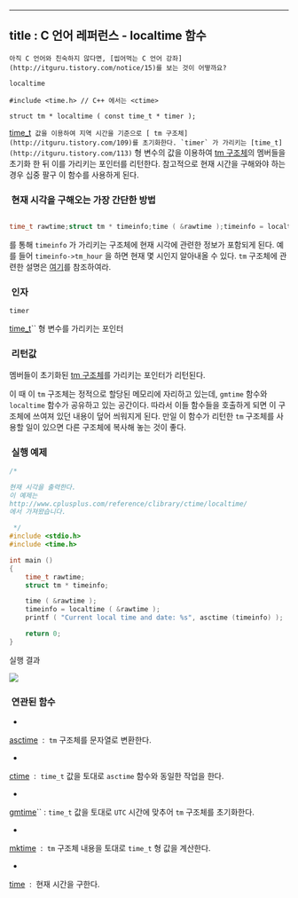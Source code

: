 ----------------
title : C 언어 레퍼런스 - localtime 함수
--------------



```warning
아직 C 언어와 친숙하지 않다면, [씹어먹는 C 언어 강좌](http://itguru.tistory.com/notice/15)를 보는 것이 어떻까요?

```

`localtime`



```info
#include <time.h> // C++ 에서는 <ctime>

struct tm * localtime ( const time_t * timer );
```


 [time_t](http://itguru.tistory.com/113)`` 값을 이용하여 지역 시간을 기준으로 [ tm 구조체](http://itguru.tistory.com/109)를 초기화한다.
`timer` 가 가리키는 [time_t](http://itguru.tistory.com/113)`` 형 변수의 값을 이용하여 [tm 구조체](http://itguru.tistory.com/109)의 멤버들을 초기화 한 뒤 이를 가리키는 포인터를 리턴한다.
참고적으로 현재 시간을 구해와야 하는 경우 십중 팔구 이 함수를 사용하게 된다.



###  현재 시각을 구해오는 가장 간단한 방법



```cpp

time_t rawtime;struct tm * timeinfo;time ( &rawtime );timeinfo = localtime ( &rawtime );
```


를 통해 `timeinfo` 가 가리키는 구조체에 현재 시각에 관련한 정보가 포함되게 된다. 예를 들어 `timeinfo->tm_hour` 을 하면 현재 몇 시인지 알아내올 수 있다. `tm` 구조체에 관련한 설명은 [여기](http://itguru.tistory.com/109)를 참조하여라.



###  인자




`timer`

 [time_t](http://itguru.tistory.com/113)`` 형 변수를 가리키는 포인터



###  리턴값




멤버들이 초기화된 [tm 구조체](http://itguru.tistory.com/109)를 가리키는 포인터가 리턴된다.

이 때 이 `tm` 구조체는 정적으로 할당된 메모리에 자리하고 있는데, `gmtime` 함수와 `localtime` 함수가 공유하고 있는 공간이다. 따라서 이들 함수들을 호출하게 되면 이 구조체에 쓰여져 있던 내용이 덮어 씌워지게 된다. 만일 이 함수가 리턴한 `tm` 구조체를 사용할 일이 있으면 다른 구조체에 복사해 놓는 것이 좋다.



###  실행 예제




```cpp
/*

현재 시각을 출력한다.
이 예제는
http://www.cplusplus.com/reference/clibrary/ctime/localtime/
에서 가져왔습니다.

 */
#include <stdio.h>
#include <time.h>

int main ()
{
    time_t rawtime;
    struct tm * timeinfo;

    time ( &rawtime );
    timeinfo = localtime ( &rawtime );
    printf ( "Current local time and date: %s", asctime (timeinfo) );

    return 0;
}
```


실행 결과


![](http://img1.daumcdn.net/thumb/R1920x0/?fname=http%3A%2F%2Fcfile2.uf.tistory.com%2Fimage%2F121528504D1C9BC50A04E3)




###  연관된 함수





* 

 [asctime](http://itguru.tistory.com/116)  :  `tm` 구조체를 문자열로 변환한다.


* 

 [ctime](http://itguru.tistory.com/118)  :  `time_t` 값을 토대로 `asctime` 함수와 동일한 작업을 한다.


* 

 [gmtime](http://itguru.tistory.com/119)`` : `time_t` 값을 토대로 `UTC` 시간에 맞추어 `tm` 구조체를 초기화한다.




* 

 [mktime](http://itguru.tistory.com/112)  :  `tm` 구조체 내용을 토대로 `time_t` 형 값을 계산한다.


* 

 [time](http://itguru.tistory.com/114)  :  현재 시간을 구한다.






